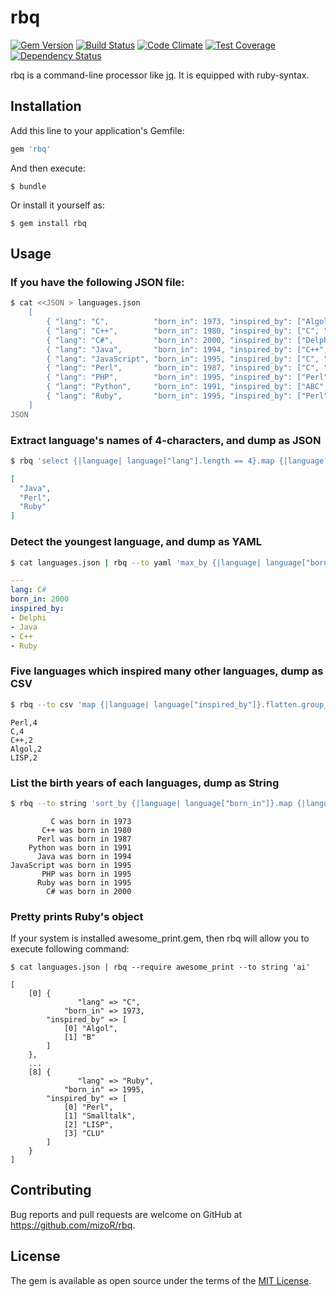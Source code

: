 # rbq
[![Gem Version](https://badge.fury.io/rb/rbq.svg)](http://badge.fury.io/rb/rbq)
[![Build Status](https://travis-ci.org/mizoR/rbq.svg)](https://travis-ci.org/mizoR/rbq)
[![Code Climate](https://codeclimate.com/github/mizoR/rbq/badges/gpa.svg)](https://codeclimate.com/github/mizoR/rbq)
[![Test Coverage](https://codeclimate.com/github/mizoR/rbq/badges/coverage.svg)](https://codeclimate.com/github/mizoR/rbq/coverage)
[![Dependency Status](https://gemnasium.com/mizoR/rbq.svg)](https://gemnasium.com/mizoR/rbq)

rbq is a command-line processor like [jq](http://stedolan.github.io/jq/). It is equipped with ruby-syntax.

## Installation

Add this line to your application's Gemfile:

```ruby
gem 'rbq'
```

And then execute:

    $ bundle

Or install it yourself as:

    $ gem install rbq

## Usage

### If you have the following JSON file:

```sh
$ cat <<JSON > languages.json
    [
        { "lang": "C",          "born_in": 1973, "inspired_by": ["Algol", "B"]                       },
        { "lang": "C++",        "born_in": 1980, "inspired_by": ["C", "Simula", "Algol"]             },
        { "lang": "C#",         "born_in": 2000, "inspired_by": ["Delphi", "Java", "C++", "Ruby"]    },
        { "lang": "Java",       "born_in": 1994, "inspired_by": ["C++", "Objective-C", "C#"]         },
        { "lang": "JavaScript", "born_in": 1995, "inspired_by": ["C", "Self", "awk", "Perl"]         },
        { "lang": "Perl",       "born_in": 1987, "inspired_by": ["C", "shell", "AWK", "sed", "LISP"] },
        { "lang": "PHP",        "born_in": 1995, "inspired_by": ["Perl", "C"]                        },
        { "lang": "Python",     "born_in": 1991, "inspired_by": ["ABC", "Perl", "Modula-3" ]         },
        { "lang": "Ruby",       "born_in": 1995, "inspired_by": ["Perl", "Smalltalk", "LISP", "CLU"] }
    ]
JSON
```

### Extract language's names of 4-characters, and dump as JSON

```sh
$ rbq 'select {|language| language["lang"].length == 4}.map {|language| language["lang"]}' languages.json
```

```json
[
  "Java",
  "Perl",
  "Ruby"
]
```

### Detect the youngest language, and dump as YAML

```sh
$ cat languages.json | rbq --to yaml 'max_by {|language| language["born_in"]}'
```

```yaml
---
lang: C#
born_in: 2000
inspired_by:
- Delphi
- Java
- C++
- Ruby
```

### Five languages which inspired many other languages, dump as CSV

```sh
$ rbq --to csv 'map {|language| language["inspired_by"]}.flatten.group_by(&:itself).map {|lang, langs| [lang, langs.count]}.sort_by(&:second).reverse[0..4]' < languages.json
```

```
Perl,4
C,4
C++,2
Algol,2
LISP,2
```

### List the birth years of each languages, dump as String

```sh
$ rbq --to string 'sort_by {|language| language["born_in"]}.map {|language| language.slice("born_in").flatten.unshift(language["lang"].rjust(10), "was").join(" ").gsub(/_/, " ")}.join("\n")' languages.json
```

```
         C was born in 1973
       C++ was born in 1980
      Perl was born in 1987
    Python was born in 1991
      Java was born in 1994
JavaScript was born in 1995
       PHP was born in 1995
      Ruby was born in 1995
        C# was born in 2000
```

### Pretty prints Ruby's object

If your system is installed awesome_print.gem, then rbq will allow you to execute following command:

```
$ cat languages.json | rbq --require awesome_print --to string 'ai'
```

```
[
    [0] {
               "lang" => "C",
            "born_in" => 1973,
        "inspired_by" => [
            [0] "Algol",
            [1] "B"
        ]
    },
    ...
    [8] {
               "lang" => "Ruby",
            "born_in" => 1995,
        "inspired_by" => [
            [0] "Perl",
            [1] "Smalltalk",
            [2] "LISP",
            [3] "CLU"
        ]
    }
]
```

## Contributing

Bug reports and pull requests are welcome on GitHub at https://github.com/mizoR/rbq.

## License

The gem is available as open source under the terms of the [MIT License](http://opensource.org/licenses/MIT).

